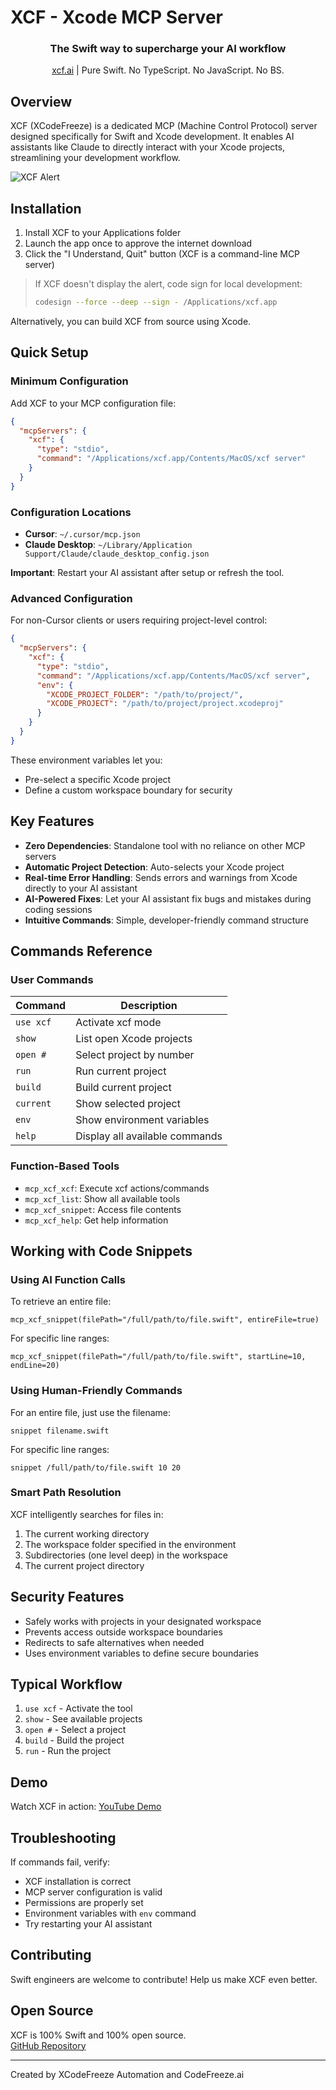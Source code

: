 # XCF - Xcode MCP Server

<div align="center">
  <h3>The Swift way to supercharge your AI workflow</h3>
  <p><a href="https://xcf.ai">xcf.ai</a> | Pure Swift. No TypeScript. No JavaScript. No BS.</p>
</div>

## Overview

XCF (XCodeFreeze) is a dedicated MCP (Machine Control Protocol) server designed specifically for Swift and Xcode development. It enables AI assistants like Claude to directly interact with your Xcode projects, streamlining your development workflow.

![XCF Alert](https://github.com/user-attachments/assets/e84c4ed5-2e17-4064-8871-b35f07af20e8)

## Installation

1. Install XCF to your Applications folder
2. Launch the app once to approve the internet download 
3. Click the "I Understand, Quit" button (XCF is a command-line MCP server)

> If XCF doesn't display the alert, code sign for local development:
> ```bash
> codesign --force --deep --sign - /Applications/xcf.app
> ```

Alternatively, you can build XCF from source using Xcode.

## Quick Setup

### Minimum Configuration

Add XCF to your MCP configuration file:

```json
{
  "mcpServers": {
    "xcf": {
      "type": "stdio",
      "command": "/Applications/xcf.app/Contents/MacOS/xcf server"
    }
  }
}
```

### Configuration Locations
- **Cursor**: `~/.cursor/mcp.json`
- **Claude Desktop**: `~/Library/Application Support/Claude/claude_desktop_config.json`

**Important**: Restart your AI assistant after setup or refresh the tool.

### Advanced Configuration

For non-Cursor clients or users requiring project-level control:

```json
{
  "mcpServers": {
    "xcf": {
      "type": "stdio",
      "command": "/Applications/xcf.app/Contents/MacOS/xcf server",
      "env": {
        "XCODE_PROJECT_FOLDER": "/path/to/project/",
        "XCODE_PROJECT": "/path/to/project/project.xcodeproj"
      }
    }
  }
}
```

These environment variables let you:
- Pre-select a specific Xcode project
- Define a custom workspace boundary for security

## Key Features

- **Zero Dependencies**: Standalone tool with no reliance on other MCP servers
- **Automatic Project Detection**: Auto-selects your Xcode project
- **Real-time Error Handling**: Sends errors and warnings from Xcode directly to your AI assistant
- **AI-Powered Fixes**: Let your AI assistant fix bugs and mistakes during coding sessions
- **Intuitive Commands**: Simple, developer-friendly command structure

## Commands Reference

### User Commands

| Command | Description |
|---------|-------------|
| `use xcf` | Activate xcf mode |
| `show` | List open Xcode projects |
| `open #` | Select project by number |
| `run` | Run current project |
| `build` | Build current project |
| `current` | Show selected project |
| `env` | Show environment variables |
| `help` | Display all available commands |

### Function-Based Tools

- `mcp_xcf_xcf`: Execute xcf actions/commands
- `mcp_xcf_list`: Show all available tools
- `mcp_xcf_snippet`: Access file contents
- `mcp_xcf_help`: Get help information

## Working with Code Snippets

### Using AI Function Calls

To retrieve an entire file:
```
mcp_xcf_snippet(filePath="/full/path/to/file.swift", entireFile=true)
```

For specific line ranges:
```
mcp_xcf_snippet(filePath="/full/path/to/file.swift", startLine=10, endLine=20)
```

### Using Human-Friendly Commands

For an entire file, just use the filename:
```
snippet filename.swift
```

For specific line ranges:
```
snippet /full/path/to/file.swift 10 20
```

### Smart Path Resolution

XCF intelligently searches for files in:

1. The current working directory
2. The workspace folder specified in the environment
3. Subdirectories (one level deep) in the workspace
4. The current project directory

## Security Features

- Safely works with projects in your designated workspace
- Prevents access outside workspace boundaries
- Redirects to safe alternatives when needed
- Uses environment variables to define secure boundaries

## Typical Workflow

1. `use xcf` - Activate the tool
2. `show` - See available projects
3. `open #` - Select a project 
4. `build` - Build the project
5. `run` - Run the project

## Demo

Watch XCF in action: [YouTube Demo](https://www.youtube.com/embed/7KfrsZfQIIg)

## Troubleshooting

If commands fail, verify:
- XCF installation is correct
- MCP server configuration is valid
- Permissions are properly set
- Environment variables with `env` command
- Try restarting your AI assistant

## Contributing

Swift engineers are welcome to contribute! Help us make XCF even better.

## Open Source

XCF is 100% Swift and 100% open source.  
[GitHub Repository](https://github.com/codefreezeai/xcf)

---

Created by XCodeFreeze Automation and CodeFreeze.ai
